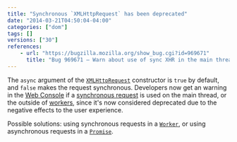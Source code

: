 ```yaml
---
title: "Synchronous `XMLHttpRequest` has been deprecated"
date: "2014-03-21T04:50:04-04:00"
categories: ["dom"]
tags: []
versions: ["30"]
references:
    - url: "https://bugzilla.mozilla.org/show_bug.cgi?id=969671"
      title: "Bug 969671 – Warn about use of sync XHR in the main thread"
---
```

The `async` argument of the [`XMLHttpRequest`](https://developer.mozilla.org/docs/Web/API/XMLHttpRequest) constructor is `true` by default, and `false` makes the request synchronous. Developers now get an warning in the [Web Console](https://developer.mozilla.org/docs/Tools/Web_Console) if a [synchronous request](https://developer.mozilla.org/docs/Web/API/XMLHttpRequest/Synchronous_and_Asynchronous_Requests#Synchronous_request) is used on the main thread, or the outside of [workers](https://developer.mozilla.org/docs/Web/Guide/Performance/Using_web_workers), since it's now considered deprecated due to the negative effects to the user experience.

Possible solutions: using synchronous requests in a [`Worker`](https://developer.mozilla.org/docs/Web/API/Worker), or using asynchronous requests in a [`Promise`](https://developer.mozilla.org/docs/Web/JavaScript/Reference/Global_Objects/Promise).

